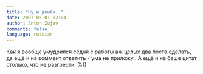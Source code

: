 ```yaml
---
title: "Ну и денёк.."
date: 2007-06-01 02:04
author: Anton Zujev
comments: false
language: russian
---
```


Как я вообще умудрился сёдня с работы аж целых два поста сделать, да ещё и на коммент ответить - ума не приложу.. А ещё и на баше цитат столько, что не разгрести. %))